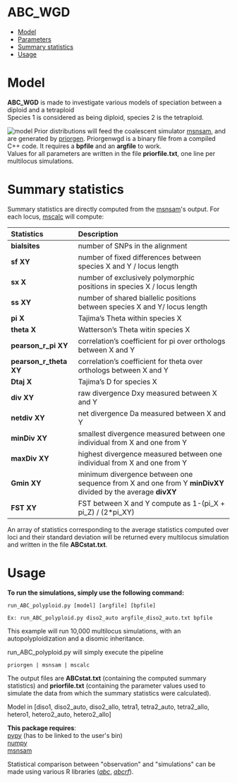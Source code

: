 ABC_WGD 
=================
   * [Model](#model)
   * [Parameters](#parameters)
   * [Summary statistics](#summary-statistics)
   * [Usage](#usage)

# Model  
**ABC_WGD** is made to investigate various models of speciation between a diploid and a tetraploid   
Species 1 is considered as being diploid, species 2 is the tetraploid.  


![model](https://github.com/popgenomics/ABC_4pop/blob/master/pictures/model.png)
Prior distributions will feed the coalescent simulator [msnsam](https://github.com/rossibarra/msnsam), and are generated by [priorgen](https://github.com/popgenomics/ABC_WGD/blob/master/priorgenwgd). Priorgenwgd is a binary file from a compiled C++ code. It requires a **bpfile** and an **argfile** to work.   
Values for all parameters are written in the file **priorfile.txt**, one line per multilocus simulations.  
    
# Summary statistics  
Summary statistics are directly computed from the [msnsam](https://github.com/rossibarra/msnsam)'s output. For each locus, [mscalc](https://github.com/popgenomics/ABC_4pop/blob/master/mscalc_4pop.py) will compute:

| Statistics         | Description                                                                 |
|:-------------------|:----------------------------------------------------------------------------|
| __bialsites__          |  number of SNPs in the alignment                                            |
| __sf XY__               |  number of fixed differences between species X and Y / locus length         |
| __sx X__                |  number of exclusively polymorphic positions in species X / locus length    |
| __ss XY__               |  number of shared biallelic positions between species X and Y/ locus length |
| __pi X__                |  Tajima’s Theta within species X                                            |
| __theta X__             |  Watterson’s Theta witin species X                                          |
| __pearson_r_pi XY__    |  correlation’s coefficient for pi over orthologs between X and Y            |
| __pearson_r_theta XY__ |  correlation’s coefficient for theta over orthologs between X and Y         |
| __Dtaj X__              |  Tajima’s D for species X                                                   |
| __div XY__              |  raw divergence Dxy measured between X and Y                                |
| __netdiv XY__           |  net divergence Da measured between X and Y                                 |
| __minDiv XY__           |  smallest divergence measured between one individual from X and one from Y  |
| __maxDiv XY__           |  highest divergence measured between one individual from X and one from Y   |
| __Gmin XY__             |  minimum divergence between one sequence from X and one from Y __minDivXY__ divided by the average __divXY__                                                             |
| __FST XY__             |  FST between X and Y compute as 1-(pi_X + pi_Z) / (2*pi_XY)                                                        |

An array of statistics corresponding to the average statistics computed over loci and their standard deviation will be returned every multilocus simulation and written in the file **ABCstat.txt**.  
  
  
# Usage  
**To run the simulations, simply use the following command:**  
```
run_ABC_polyploid.py [model] [argfile] [bpfile]  
  
Ex: run_ABC_polyploid.py diso2_auto argfile_diso2_auto.txt bpfile  
```
This example will run 10,000 multilocus simulations, with an autopolyploidization and a disomic inheritance.  
  
run_ABC_polyploid.py will simply execute the pipeline  
```
priorgen | msnsam | mscalc
```
The output files are __ABCstat.txt__ (containing the computed summary statistics) and __priorfile.txt__ (containing the parameter values used to simulate the data from which the summary statistics were calculated).  

  
Model in [diso1, diso2_auto, diso2_allo, tetra1, tetra2_auto, tetra2_allo, hetero1, hetero2_auto, hetero2_allo]  
  
   
**This package requires**:  
 [pypy](https://pypy.org) (has to be linked to the user's bin)  
 [numpy](http://www.numpy.org/)  
 [msnsam](https://github.com/rossibarra/msnsam)  
  
  
Statistical comparison between "observation" and "simulations" can be made using various R libraries ([_abc_](https://cran.r-project.org/web/packages/abc/abc.pdf), [_abcrf_](https://cran.r-project.org/web/packages/abcrf/abcrf.pdf)).  
 
 
